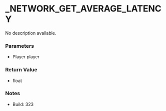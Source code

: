 # _NETWORK_GET_AVERAGE_LATENCY

No description available.

### Parameters
* Player player

### Return Value
* float

### Notes
* Build: 323

